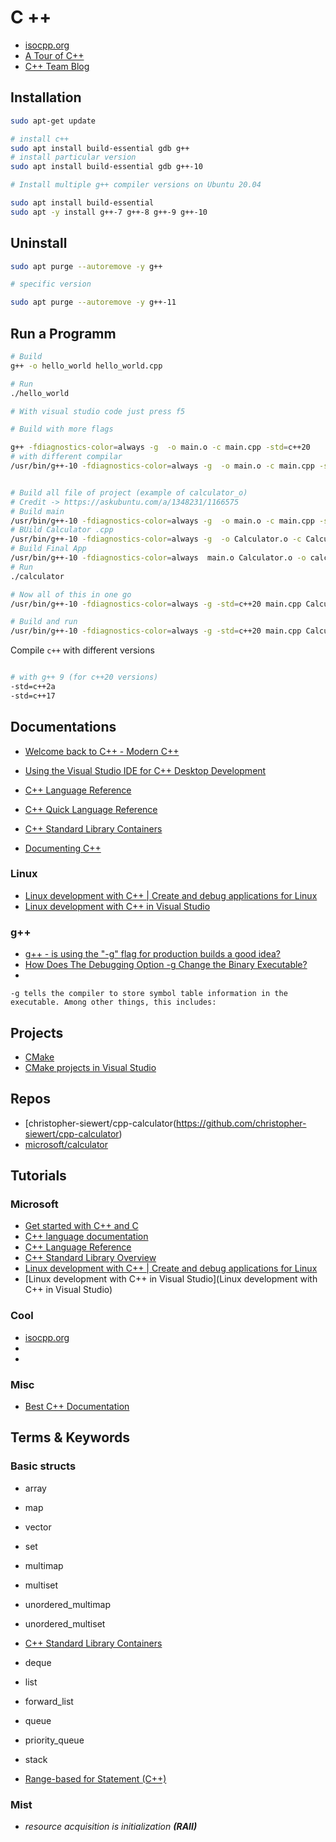 C ++
=====


* [isocpp.org](https://isocpp.org/get-started)
* [A Tour of C++](https://isocpp.org/tour)
* [C++ Team Blog](https://devblogs.microsoft.com/cppblog/)



Installation
------------


```bash
sudo apt-get update

# install c++ 
sudo apt install build-essential gdb g++ 
# install particular version 
sudo apt install build-essential gdb g++-10

# Install multiple g++ compiler versions on Ubuntu 20.04

sudo apt install build-essential
sudo apt -y install g++-7 g++-8 g++-9 g++-10

```

Uninstall
---------



```bash
sudo apt purge --autoremove -y g++

# specific version

sudo apt purge --autoremove -y g++-11


```


Run a Programm
--------------




```bash
# Build
g++ -o hello_world hello_world.cpp

# Run
./hello_world

# With visual studio code just press f5

# Build with more flags

g++ -fdiagnostics-color=always -g  -o main.o -c main.cpp -std=c++20
# with different compilar
/usr/bin/g++-10 -fdiagnostics-color=always -g  -o main.o -c main.cpp -std=c++20


# Build all file of project (example of calculator_o)
# Credit -> https://askubuntu.com/a/1348231/1166575
# Build main
/usr/bin/g++-10 -fdiagnostics-color=always -g  -o main.o -c main.cpp -std=c++20
# BUild Calculator .cpp
/usr/bin/g++-10 -fdiagnostics-color=always -g  -o Calculator.o -c Calculator.cpp -std=c++20
# Build Final App
/usr/bin/g++-10 -fdiagnostics-color=always  main.o Calculator.o -o calculator
# Run 
./calculator

# Now all of this in one go
/usr/bin/g++-10 -fdiagnostics-color=always -g -std=c++20 main.cpp Calculator.cpp -o calculator

# Build and run 
/usr/bin/g++-10 -fdiagnostics-color=always -g -std=c++20 main.cpp Calculator.cpp -o calculator && ./calculator
```


Compile `c++` with different versions

```bash 

# with g++ 9 (for c++20 versions)
-std=c++2a
-std=c++17


```


Documentations
--------------


* [Welcome back to C++ - Modern C++](https://docs.microsoft.com/en-us/cpp/cpp/welcome-back-to-cpp-modern-cpp?view=msvc-170)
* [Using the Visual Studio IDE for C++ Desktop Development](https://docs.microsoft.com/en-us/cpp/ide/using-the-visual-studio-ide-for-cpp-desktop-development?view=msvc-170)
* [C++ Language Reference](https://assets.ctfassets.net/9pcn2syx7zns/41G6GBcYuIvsds5OG3H2OQ/f222a11333041e193e9de8b393b71653/language_refreence.pdf)
* [C++ Quick Language Reference](http://kali.azc.uam.mx/clc/03_docencia/licenciatura/i_programacion/Libro_C++.pdf)
* [C++ Standard Library Containers](https://docs.microsoft.com/en-us/cpp/standard-library/stl-containers?view=msvc-170)

* [Documenting C++](https://developer.lsst.io/cpp/api-docs.html)
 

### Linux

* [Linux development with C++ | Create and debug applications for Linux](https://docs.microsoft.com/en-us/cpp/linux/?view=msvc-170)
* [Linux development with C++ in Visual Studio](https://devblogs.microsoft.com/cppblog/linux-development-with-c-in-visual-studio/)

### g++ 

* [g++ - is using the "-g" flag for production builds a good idea?](https://stackoverflow.com/questions/10988318/g-is-using-the-g-flag-for-production-builds-a-good-idea)
* [How Does The Debugging Option -g Change the Binary Executable?](https://stackoverflow.com/questions/89603/how-does-the-debugging-option-g-change-the-binary-executable)
* []()

```
-g tells the compiler to store symbol table information in the executable. Among other things, this includes:
```

Projects
--------

* [CMake](https://cmake.org/)
* [CMake projects in Visual Studio](https://docs.microsoft.com/en-us/cpp/build/cmake-projects-in-visual-studio?view=msvc-170)

Repos
--------------

* [christopher-siewert/cpp-calculator(https://github.com/christopher-siewert/cpp-calculator)
* [microsoft/calculator](https://github.com/microsoft/calculator)



Tutorials
---------

### Microsoft 

* [Get started with C++ and C](https://docs.microsoft.com/en-us/cpp/?view=msvc-170)
* [C++ language documentation](https://docs.microsoft.com/en-us/cpp/cpp/?view=msvc-170)
* [C++ Language Reference](https://docs.microsoft.com/en-us/cpp/cpp/cpp-language-reference?view=msvc-170)
* [C++ Standard Library Overview](https://docs.microsoft.com/en-us/cpp/standard-library/cpp-standard-library-overview?view=msvc-170)
* [Linux development with C++ | Create and debug applications for Linux](https://docs.microsoft.com/en-us/cpp/linux/?view=msvc-170)
* [Linux development with C++ in Visual Studio](Linux development with C++ in Visual Studio)

### Cool 

* [isocpp.org](https://isocpp.org/get-started)
* []()
* []()

### Misc

* [Best C++ Documentation](https://obiztools.com/best-c-documentation/)

Terms & Keywords
-----------------

### Basic structs

* array
* map
* vector
* set
* multimap
* multiset
* unordered_multimap
* unordered_multiset
* [C++ Standard Library Containers](https://docs.microsoft.com/en-us/cpp/standard-library/stl-containers?view=msvc-170)
* deque
* list
* forward_list 

* queue
* priority_queue
* stack 

* [Range-based for Statement (C++)](https://docs.microsoft.com/en-us/cpp/cpp/range-based-for-statement-cpp?view=msvc-170)

### Mist



* *resource acquisition is initialization **(RAII)***